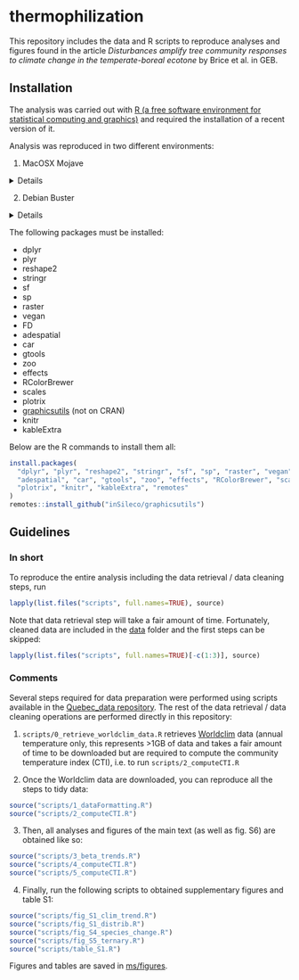 # thermophilization

This repository includes the data and R scripts to reproduce analyses and figures found in the article *Disturbances amplify tree community responses to climate change in the temperate-boreal ecotone* by Brice et al. in GEB.


## Installation

The analysis was carried out with [R (a free software environment for statistical computing and graphics)](https://www.r-project.org/) and required the installation of a recent version of it.

Analysis was reproduced in two different environments:

1. MacOSX Mojave

<details>
R version 3.5.1 (2018-07-02)
Platform: x86_64-apple-darwin18.0.0 (64-bit)
Running under: macOS  10.14.4

Matrix products: default
BLAS: /System/Library/Frameworks/Accelerate.framework/Versions/A/Frameworks/vecLib.framework/Versions/A/libBLAS.dylib
LAPACK: /System/Library/Frameworks/Accelerate.framework/Versions/A/Frameworks/vecLib.framework/Versions/A/libLAPACK.dylib

locale:
[1] en_CA.UTF-8/en_CA.UTF-8/en_CA.UTF-8/C/en_CA.UTF-8/en_CA.UTF-8

attached base packages:
[1] stats     graphics  grDevices utils     datasets  methods   base     

other attached packages:
 [1] graphicsutils_1.2-1 kableExtra_1.0.1    knitr_1.21          plotrix_3.7-4      
 [5] scales_1.0.0        RColorBrewer_1.1-2  effects_4.0-3       zoo_1.8-4          
 [9] gtools_3.8.1        car_3.0-2           carData_3.0-2       adespatial_0.3-2   
[13] FD_1.0-12           geometry_0.3-6      magic_1.5-9         abind_1.4-5        
[17] ape_5.2             ade4_1.7-13         vegan_2.5-4         lattice_0.20-35    
[21] permute_0.9-4       raster_2.8-4        sp_1.3-1            sf_0.7-1           
[25] stringr_1.3.1       reshape2_1.4.3      plyr_1.8.4          dplyr_0.7.8        

loaded via a namespace (and not attached):
 [1] minqa_1.2.4         colorspace_1.4-0    seqinr_3.4-5        deldir_0.1-15      
 [5] class_7.3-14        rio_0.5.10          rprojroot_1.3-2     rstudioapi_0.9.0   
 [9] xml2_1.2.0          codetools_0.2-15    splines_3.5.1       nloptr_1.2.1       
[13] phylobase_0.8.4     cluster_2.0.7-1     shiny_1.2.0         readr_1.1.1        
[17] compiler_3.5.1      httr_1.3.1          backports_1.1.3     adegraphics_1.0-12
[21] assertthat_0.2.0    Matrix_1.2-14       lazyeval_0.2.1      survey_3.34        
[25] later_0.7.5         htmltools_0.3.6     prettyunits_1.0.2   tools_3.5.1        
[29] bindrcpp_0.2.2      igraph_1.2.2        coda_0.19-2         gtable_0.2.0       
[33] glue_1.3.0          gmodels_2.18.1      Rcpp_1.0.0          cellranger_1.1.0   
[37] spdep_0.7-9         gdata_2.18.0        nlme_3.1-137        xfun_0.4           
[41] adephylo_1.1-11     rvest_0.3.2         openxlsx_4.1.0      lme4_1.1-19        
[45] mime_0.6            XML_3.98-1.16       LearnBayes_2.15.1   MASS_7.3-50        
[49] hms_0.4.2           promises_1.0.1      parallel_3.5.1      expm_0.999-3       
[53] yaml_2.2.0          curl_3.2            ggplot2_3.1.0       latticeExtra_0.6-28
[57] stringi_1.2.4       e1071_1.7-0         boot_1.3-20         zip_1.0.0          
[61] spData_0.2.9.4      rlang_0.3.1         pkgconfig_2.0.2     rncl_0.8.3         
[65] evaluate_0.12       purrr_0.2.5         bindr_0.1.1         tidyselect_0.2.5   
[69] magrittr_1.5        R6_2.3.0            DBI_1.0.0           pillar_1.3.1       
[73] haven_1.1.2         foreign_0.8-70      mgcv_1.8-24         units_0.6-1        
[77] survival_2.42-3     nnet_7.3-12         tibble_2.0.1        crayon_1.3.4       
[81] uuid_0.1-2          KernSmooth_2.23-15  rmarkdown_1.10      progress_1.2.0     
[85] RNeXML_2.2.0        adegenet_2.1.1      grid_3.5.1          readxl_1.1.0       
[89] data.table_1.12.0   forcats_0.3.0       webshot_0.5.1       digest_0.6.18      
[93] classInt_0.2-3      xtable_1.8-3        tidyr_0.8.2         httpuv_1.4.5       
[97] munsell_0.5.0       viridisLite_0.3.0
</details>


2. Debian Buster

<details>
R version 3.5.2 (2018-12-20)
Platform: x86_64-pc-linux-gnu (64-bit)
Running under: Debian GNU/Linux 10 (buster)

Matrix products: default
BLAS: /usr/lib/x86_64-linux-gnu/openblas/libblas.so.3
LAPACK: /usr/lib/x86_64-linux-gnu/libopenblasp-r0.3.5.so

locale:
 [1] LC_CTYPE=en_US.UTF-8       LC_NUMERIC=C               LC_TIME=en_US.UTF-8       
 [4] LC_COLLATE=en_US.UTF-8     LC_MONETARY=en_US.UTF-8    LC_MESSAGES=en_US.UTF-8   
 [7] LC_PAPER=en_US.UTF-8       LC_NAME=C                  LC_ADDRESS=C              
[10] LC_TELEPHONE=C             LC_MEASUREMENT=en_US.UTF-8 LC_IDENTIFICATION=C       

attached base packages:
[1] stats     graphics  grDevices utils     datasets  methods   base     

other attached packages:
 [1] raster_2.8-19       sp_1.3-1            kableExtra_1.1.0    knitr_1.23         
 [5] effects_4.1-0       FD_1.0-12           geometry_0.4.1      ape_5.3            
 [9] ade4_1.7-13         gtools_3.8.1        car_3.0-2           carData_3.0-2      
[13] graphicsutils_1.3-0 scales_1.0.0        RColorBrewer_1.1-2  sf_0.7-3           
[17] zoo_1.8-4           vegan_2.5-4         lattice_0.20-38     permute_0.9-5      
[21] adespatial_0.3-4    reshape2_1.4.3      dplyr_0.8.0.1      

loaded via a namespace (and not attached):
  [1] minqa_1.2.4         colorspace_1.4-0    seqinr_3.4-5        deldir_0.1-16      
  [5] class_7.3-15        rio_0.5.16          estimability_1.3    rstudioapi_0.9.0   
  [9] xml2_1.2.0          codetools_0.2-16    splines_3.5.2       nloptr_1.2.1       
 [13] phylobase_0.8.6     cluster_2.0.7-1     shiny_1.2.0         readr_1.3.1        
 [17] compiler_3.5.2      httr_1.4.0          adegraphics_1.0-15  assertthat_0.2.0   
 [21] Matrix_1.2-17       lazyeval_0.2.2      survey_3.35-1       later_0.8.0        
 [25] htmltools_0.3.6     prettyunits_1.0.2   tools_3.5.2         igraph_1.2.4.1     
 [29] coda_0.19-2         gtable_0.2.0        glue_1.3.0          gmodels_2.18.1     
 [33] Rcpp_1.0.0          cellranger_1.1.0    spdep_1.1-2         gdata_2.18.0       
 [37] nlme_3.1-137        xfun_0.7            stringr_1.4.0       adephylo_1.1-11    
 [41] rvest_0.3.2         openxlsx_4.1.0      lme4_1.1-21         mime_0.6           
 [45] XML_3.98-1.19       LearnBayes_2.15.1   MASS_7.3-51.1       hms_0.4.2          
 [49] promises_1.0.1      parallel_3.5.2      expm_0.999-3        curl_3.3           
 [53] ggplot2_3.1.0       latticeExtra_0.6-28 stringi_1.4.3       highr_0.7          
 [57] plotrix_3.7-4       e1071_1.7-0.1       boot_1.3-20         zip_2.0.2          
 [61] spData_0.3.0        rlang_0.3.1         pkgconfig_2.0.2     rncl_0.8.3         
 [65] evaluate_0.13       purrr_0.3.2         tidyselect_0.2.5    plyr_1.8.4         
 [69] magrittr_1.5        R6_2.4.0            DBI_1.0.0           pillar_1.3.1       
 [73] haven_2.1.0         foreign_0.8-71      mgcv_1.8-27         units_0.6-2        
 [77] survival_2.43-3     abind_1.4-5         nnet_7.3-12         tibble_2.1.1       
 [81] crayon_1.3.4        uuid_0.1-2          KernSmooth_2.23-15  rmarkdown_1.12     
 [85] progress_1.2.0      RNeXML_2.3.0        adegenet_2.1.1      grid_3.5.2         
 [89] readxl_1.3.1        data.table_1.12.0   forcats_0.4.0       webshot_0.5.1      
 [93] digest_0.6.18       classInt_0.3-1      xtable_1.8-3        tidyr_0.8.3        
 [97] httpuv_1.5.1        munsell_0.5.0       viridisLite_0.3.0   magic_1.5-9

</details>


The following packages must be installed:

- dplyr
- plyr
- reshape2
- stringr
- sf
- sp
- raster
- vegan
- FD
- adespatial
- car
- gtools
- zoo
- effects
- RColorBrewer
- scales
- plotrix
- [graphicsutils](https://github.com/inSileco/graphicsutils) (not on CRAN)
- knitr
- kableExtra


Below are the R commands to install them all:

```R
install.packages(
  "dplyr", "plyr", "reshape2", "stringr", "sf", "sp", "raster", "vegan", "FD",
  "adespatial", "car", "gtools", "zoo", "effects", "RColorBrewer", "scales",
  "plotrix", "knitr", "kableExtra", "remotes"
)
remotes::install_github("inSileco/graphicsutils")
```


## Guidelines

### In short

To reproduce the entire analysis including the data retrieval / data cleaning
steps, run

```R
lapply(list.files("scripts", full.names=TRUE), source)
```

Note that data retrieval step will take a fair amount of time. Fortunately, cleaned data are included in the [data](https://github.com/mhBrice/thermophilization/tree/master/data) folder and the first steps can be skipped:

```R
lapply(list.files("scripts", full.names=TRUE)[-c(1:3)], source)
```

### Comments

Several steps required for data preparation were performed using scripts
available in the [Quebec_data
repository](https://github.com/mhBrice/Quebec_data). The rest of the data
retrieval / data cleaning operations are performed directly in this repository:

1. `scripts/0_retrieve_worldclim_data.R` retrieves
[Worldclim](https://www.worldclim.org/) data (annual temperature only, this represents >1GB of data and takes a fair amount of time to be downloaded but are required to compute the community temperature index (CTI), i.e. to run `scripts/2_computeCTI.R`

2. Once the Worldclim data are downloaded, you can reproduce all the steps to tidy data:

```R
source("scripts/1_dataFormatting.R")
source("scripts/2_computeCTI.R")
```

3. Then, all analyses and figures of the main text (as well as fig. S6) are obtained like so:

```R
source("scripts/3_beta_trends.R")
source("scripts/4_computeCTI.R")
source("scripts/5_computeCTI.R")
```

4. Finally, run the following scripts to obtained supplementary figures and table S1:

```R
source("scripts/fig_S1_clim_trend.R")
source("scripts/fig_S1_distrib.R")
source("scripts/fig_S4_species_change.R")
source("scripts/fig_S5_ternary.R")
source("scripts/table_S1.R")
```

Figures and tables are saved in [ms/figures](https://github.com/mhBrice/thermophilization/tree/master/ms/figures).
